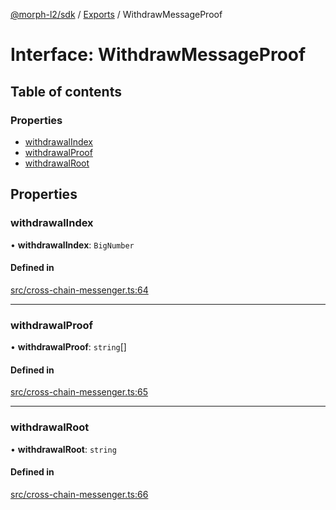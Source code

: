 [@morph-l2/sdk](../README) / [Exports](../modules) / WithdrawMessageProof

# Interface: WithdrawMessageProof

## Table of contents

### Properties

- [withdrawalIndex](WithdrawMessageProof#withdrawalindex)
- [withdrawalProof](WithdrawMessageProof#withdrawalproof)
- [withdrawalRoot](WithdrawMessageProof#withdrawalroot)

## Properties

### withdrawalIndex

• **withdrawalIndex**: `BigNumber`

#### Defined in

[src/cross-chain-messenger.ts:64](https://github.com/morph-l2/sdk/blob/97c4394/src/cross-chain-messenger.ts#L64)

___

### withdrawalProof

• **withdrawalProof**: `string`[]

#### Defined in

[src/cross-chain-messenger.ts:65](https://github.com/morph-l2/sdk/blob/97c4394/src/cross-chain-messenger.ts#L65)

___

### withdrawalRoot

• **withdrawalRoot**: `string`

#### Defined in

[src/cross-chain-messenger.ts:66](https://github.com/morph-l2/sdk/blob/97c4394/src/cross-chain-messenger.ts#L66)
